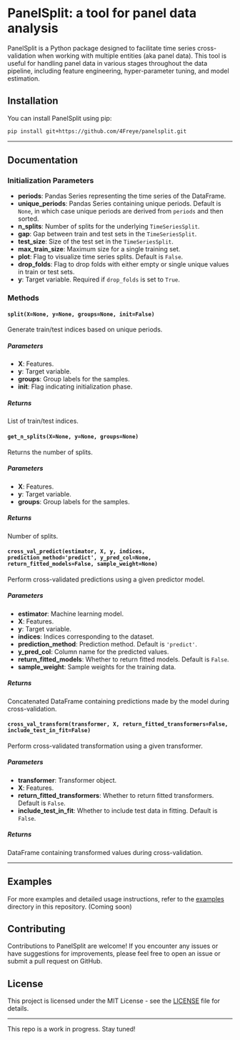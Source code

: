 # PanelSplit: a tool for panel data analysis

PanelSplit is a Python package designed to facilitate time series cross-validation when working with multiple entities (aka panel data). This tool is useful for handling panel data in various stages throughout the data pipeline, including feature engineering, hyper-parameter tuning, and model estimation.

## Installation

You can install PanelSplit using pip:

```bash
pip install git+https://github.com/4Freye/panelsplit.git
```
---

## Documentation

### Initialization Parameters
- **periods**: Pandas Series representing the time series of the DataFrame.
- **unique_periods**: Pandas Series containing unique periods. Default is `None`, in which case unique periods are derived from `periods` and then sorted.
- **n_splits**: Number of splits for the underlying `TimeSeriesSplit`.
- **gap**: Gap between train and test sets in the `TimeSeriesSplit`.
- **test_size**: Size of the test set in the `TimeSeriesSplit`.
- **max_train_size**: Maximum size for a single training set.
- **plot**: Flag to visualize time series splits. Default is `False`.
- **drop_folds**: Flag to drop folds with either empty or single unique values in train or test sets.
- **y**: Target variable. Required if `drop_folds` is set to `True`.

### Methods

#### `split(X=None, y=None, groups=None, init=False)`
Generate train/test indices based on unique periods.

##### Parameters
- **X**: Features.
- **y**: Target variable.
- **groups**: Group labels for the samples.
- **init**: Flag indicating initialization phase.

##### Returns
List of train/test indices.

#### `get_n_splits(X=None, y=None, groups=None)`
Returns the number of splits.

##### Parameters
- **X**: Features.
- **y**: Target variable.
- **groups**: Group labels for the samples.

##### Returns
Number of splits.

#### `cross_val_predict(estimator, X, y, indices, prediction_method='predict', y_pred_col=None, return_fitted_models=False, sample_weight=None)`
Perform cross-validated predictions using a given predictor model.

##### Parameters
- **estimator**: Machine learning model.
- **X**: Features.
- **y**: Target variable.
- **indices**: Indices corresponding to the dataset.
- **prediction_method**: Prediction method. Default is `'predict'`.
- **y_pred_col**: Column name for the predicted values.
- **return_fitted_models**: Whether to return fitted models. Default is `False`.
- **sample_weight**: Sample weights for the training data.

##### Returns
Concatenated DataFrame containing predictions made by the model during cross-validation.

#### `cross_val_transform(transformer, X, return_fitted_transformers=False, include_test_in_fit=False)`
Perform cross-validated transformation using a given transformer.

##### Parameters
- **transformer**: Transformer object.
- **X**: Features.
- **return_fitted_transformers**: Whether to return fitted transformers. Default is `False`.
- **include_test_in_fit**: Whether to include test data in fitting. Default is `False`.

##### Returns
DataFrame containing transformed values during cross-validation.

---

## Examples

For more examples and detailed usage instructions, refer to the [examples](examples) directory in this repository. (Coming soon)

## Contributing

Contributions to PanelSplit are welcome! If you encounter any issues or have suggestions for improvements, please feel free to open an issue or submit a pull request on GitHub.

## License

This project is licensed under the MIT License - see the [LICENSE](LICENSE) file for details.

---

This repo is a work in progress. Stay tuned!
